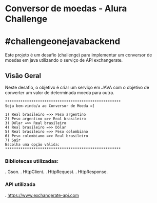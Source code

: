 # Conversor de moedas - Alura Challenge
# #challengeonejavabackend

Este projeto é um desafio (challenge) para implementar um conversor de moedas em java utilizando o serviço de API exchangerate.

## Visão Geral

Neste desafio, o objetivo é criar um serviço em JAVA com o objetivo de converter um valor de determinada moeda para outra.
```
*****************************************************
Seja bem-vindo/a ao Conversor de Moeda =]

1) Real brasileiro =>> Peso argentino
2) Peso argentino =>> Real brasileiro
3) Dólar =>> Real brasileiro
4) Real brasileiro =>> Dólar
5) Real brasileiro =>> Peso colombiano
6) Peso colombiano =>> Real brasileiro
7) Sair
Escolha uma opção válida:
*****************************************************
```
### Bibliotecas utilizadas:

. Gson.
. HttpClient.
. HttpRequest.
. HttpResponse.

### API utilizada
. https://www.exchangerate-api.com